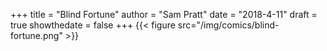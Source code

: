 +++
title = "Blind Fortune"
author = "Sam Pratt"
date = "2018-4-11"
draft = true
showthedate = false
+++
{{< figure src="/img/comics/blind-fortune.png" >}}